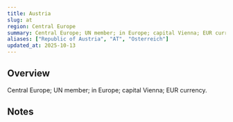 ```yaml
---
title: Austria
slug: at
region: Central Europe
summary: Central Europe; UN member; in Europe; capital Vienna; EUR currency.
aliases: ["Republic of Austria", "AT", "Osterreich"]
updated_at: 2025-10-13
---
```


## Overview

Central Europe; UN member; in Europe; capital Vienna; EUR currency.

## Notes

<!-- Add your first note below -->
